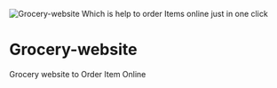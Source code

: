 ![ Grocery-website Which is help to order Items online just in one click](https://images.wsj.net/im-57265?width=1280&size=1.33333333)


# Grocery-website
Grocery website to  Order Item Online
